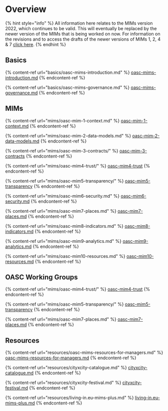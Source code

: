 # Overview

{% hint style="info" %}
All information here relates to the MIMs version 2022, which continues to be valid. This will eventually be replaced by the newer version of the MIMs that is being worked on now. For information on the revisions and to access the drafts of the newer versions of MIMs 1, 2, 4 & 7 [click here](https://docs.google.com/document/d/1nC5wSulop4Ig5xWtZ4nsmfbMs4mfc1eQ/edit?usp=sharing\&ouid=114211767408858427688\&rtpof=true\&sd=true).
{% endhint %}

## Basics

{% content-ref url="basics/oasc-mims-introduction.md" %}
[oasc-mims-introduction.md](basics/oasc-mims-introduction.md)
{% endcontent-ref %}

{% content-ref url="basics/oasc-mims-governance.md" %}
[oasc-mims-governance.md](basics/oasc-mims-governance.md)
{% endcontent-ref %}

## MIMs

{% content-ref url="mims/oasc-mim-1-context.md" %}
[oasc-mim-1-context.md](mims/oasc-mim-1-context.md)
{% endcontent-ref %}

{% content-ref url="mims/oasc-mim-2-data-models.md" %}
[oasc-mim-2-data-models.md](mims/oasc-mim-2-data-models.md)
{% endcontent-ref %}

{% content-ref url="mims/oasc-mim-3-contracts/" %}
[oasc-mim-3-contracts](mims/oasc-mim-3-contracts/)
{% endcontent-ref %}

{% content-ref url="mims/oasc-mim4-trust/" %}
[oasc-mim4-trust](mims/oasc-mim4-trust/)
{% endcontent-ref %}

{% content-ref url="mims/oasc-mim5-transparency/" %}
[oasc-mim5-transparency](mims/oasc-mim5-transparency/)
{% endcontent-ref %}

{% content-ref url="mims/oasc-mim6-security.md" %}
[oasc-mim6-security.md](mims/oasc-mim6-security.md)
{% endcontent-ref %}

{% content-ref url="mims/oasc-mim7-places.md" %}
[oasc-mim7-places.md](mims/oasc-mim7-places.md)
{% endcontent-ref %}

{% content-ref url="mims/oasc-mim8-indicators.md" %}
[oasc-mim8-indicators.md](mims/oasc-mim8-indicators.md)
{% endcontent-ref %}

{% content-ref url="mims/oasc-mim9-analytics.md" %}
[oasc-mim9-analytics.md](mims/oasc-mim9-analytics.md)
{% endcontent-ref %}

{% content-ref url="mims/oasc-mim10-resources.md" %}
[oasc-mim10-resources.md](mims/oasc-mim10-resources.md)
{% endcontent-ref %}

## OASC Working Groups

{% content-ref url="mims/oasc-mim4-trust/" %}
[oasc-mim4-trust](mims/oasc-mim4-trust/)
{% endcontent-ref %}

{% content-ref url="mims/oasc-mim5-transparency/" %}
[oasc-mim5-transparency](mims/oasc-mim5-transparency/)
{% endcontent-ref %}

{% content-ref url="mims/oasc-mim7-places.md" %}
[oasc-mim7-places.md](mims/oasc-mim7-places.md)
{% endcontent-ref %}

## Resources

{% content-ref url="resources/oasc-mims-resources-for-managers.md" %}
[oasc-mims-resources-for-managers.md](resources/oasc-mims-resources-for-managers.md)
{% endcontent-ref %}

{% content-ref url="resources/cityxcity-catalogue.md" %}
[cityxcity-catalogue.md](resources/cityxcity-catalogue.md)
{% endcontent-ref %}

{% content-ref url="resources/cityxcity-festival.md" %}
[cityxcity-festival.md](resources/cityxcity-festival.md)
{% endcontent-ref %}

{% content-ref url="resources/living-in.eu-mims-plus.md" %}
[living-in.eu-mims-plus.md](resources/living-in.eu-mims-plus.md)
{% endcontent-ref %}
